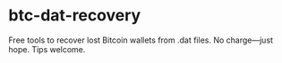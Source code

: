 # btc-dat-recovery
Free tools to recover lost Bitcoin wallets from .dat files. No charge—just hope. Tips welcome.
